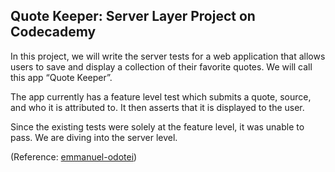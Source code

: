 ## Quote Keeper: Server Layer Project on Codecademy

In this project, we will write the server tests for a web application that allows users to save and display a collection of their favorite quotes. We will call this app “Quote Keeper”.

The app currently has a feature level test which submits a quote, source, and who it is attributed to. It then asserts that it is displayed to the user.

Since the existing tests were solely at the feature level, it was unable to pass. We are diving into the server level.

(Reference: [emmanuel-odotei](https://github.com/emmanuel-odotei/quote-keeper-server-layer))